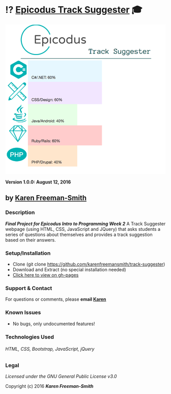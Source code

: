 # :interrobang: [Epicodus Track Suggester](http://karenfreemansmith.github.io/track-suggester) :mortar_board:
![project screenshot](/img/screenshot.png)

__Version 1.0.0: August 12, 2016__
## by [Karen Freeman-Smith](http://karenfreemansmith.github.io)

### Description
__*Final Project for Epicodus Intro to Programming Week 2*__
A Track Suggester webpage (using HTML, CSS, JavaScript and JQuery) that asks students a series of questions about themselves and provides a track suggestion based on their answers.

### Setup/Installation
* Clone (git clone https://github.com/karenfreemansmith/track-suggester)
* Download and Extract (no special installation needed)
* [Click here to view on gh-pages](http://karenfreemansmith.github.io/track-suggester)

### Support & Contact
For questions or comments, please __email [Karen](karenfreemansmith@gmail.com)__

### Known Issues
* No bugs, only undocumented features!

### Technologies Used
###### HTML, CSS, Bootstrap, JavaScript, jQuery

### Legal
*Licensed under the GNU General Public License v3.0*

Copyright (c) 2016 **_Karen Freeman-Smith_**
